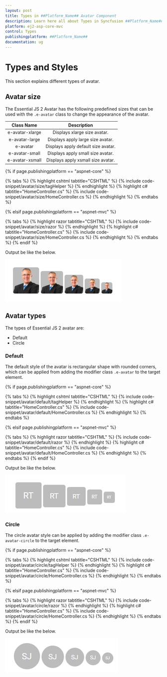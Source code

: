 ```yaml
---
layout: post
title: Types in ##Platform_Name## Avatar Component
description: Learn here all about Types in Syncfusion ##Platform_Name## Avatar component of Syncfusion Essential JS 2 and more.
platform: ej2-asp-core-mvc
control: Types
publishingplatform: ##Platform_Name##
documentation: ug
---
```



# Types and Styles

This section explains different types of avatar.

## Avatar size

The Essential JS 2 Avatar has the following predefined sizes that can be used with the `.e-avatar` class to change
the appearance of the avatar.

| Class Name         | Description
| :-------------:    |:-------------:
| e-avatar-xlarge    | Displays xlarge size avatar.
| e-avatar-large     | Displays apply large size avatar.
| e-avatar           | Displays apply default size avatar.
| e-avatar-small     | Displays apply small size avatar.
| e-avatar-xsmall    | Displays apply xsmall size avatar.

{% if page.publishingplatform == "aspnet-core" %}

{% tabs %}
{% highlight cshtml tabtitle="CSHTML" %}
{% include code-snippet/avatar/size/tagHelper %}
{% endhighlight %}
{% highlight c# tabtitle="HomeController.cs" %}
{% include code-snippet/avatar/size/HomeController.cs %}
{% endhighlight %}
{% endtabs %}

{% elsif page.publishingplatform == "aspnet-mvc" %}

{% tabs %}
{% highlight razor tabtitle="CSHTML" %}
{% include code-snippet/avatar/size/razor %}
{% endhighlight %}
{% highlight c# tabtitle="HomeController.cs" %}
{% include code-snippet/avatar/size/HomeController.cs %}
{% endhighlight %}
{% endtabs %}
{% endif %}



Output be like the below.

![Avatar Size](./images/size.PNG)

## Avatar types

The types of Essential JS 2 avatar are:

* Default
* Circle

### Default

The default style of the avatar is rectangular shape with rounded corners, which can be applied from adding the
modifier class `.e-avatar` to the target element.

{% if page.publishingplatform == "aspnet-core" %}

{% tabs %}
{% highlight cshtml tabtitle="CSHTML" %}
{% include code-snippet/avatar/default/tagHelper %}
{% endhighlight %}
{% highlight c# tabtitle="HomeController.cs" %}
{% include code-snippet/avatar/default/HomeController.cs %}
{% endhighlight %}
{% endtabs %}

{% elsif page.publishingplatform == "aspnet-mvc" %}

{% tabs %}
{% highlight razor tabtitle="CSHTML" %}
{% include code-snippet/avatar/default/razor %}
{% endhighlight %}
{% highlight c# tabtitle="HomeController.cs" %}
{% include code-snippet/avatar/default/HomeController.cs %}
{% endhighlight %}
{% endtabs %}
{% endif %}



Output be like the below.

![Avatar Default](./images/types.PNG)

### Circle

The circle avatar style can be applied by adding the modifier class `.e-avatar-circle` to the target element.

{% if page.publishingplatform == "aspnet-core" %}

{% tabs %}
{% highlight cshtml tabtitle="CSHTML" %}
{% include code-snippet/avatar/circle/tagHelper %}
{% endhighlight %}
{% highlight c# tabtitle="HomeController.cs" %}
{% include code-snippet/avatar/circle/HomeController.cs %}
{% endhighlight %}
{% endtabs %}

{% elsif page.publishingplatform == "aspnet-mvc" %}

{% tabs %}
{% highlight razor tabtitle="CSHTML" %}
{% include code-snippet/avatar/circle/razor %}
{% endhighlight %}
{% highlight c# tabtitle="HomeController.cs" %}
{% include code-snippet/avatar/circle/HomeController.cs %}
{% endhighlight %}
{% endtabs %}
{% endif %}



Output be like the below.

![Avatar Circle](./images/circle.PNG)